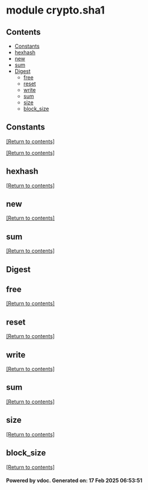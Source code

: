 # module crypto.sha1


## Contents
- [Constants](#Constants)
- [hexhash](#hexhash)
- [new](#new)
- [sum](#sum)
- [Digest](#Digest)
  - [free](#free)
  - [reset](#reset)
  - [write](#write)
  - [sum](#sum)
  - [size](#size)
  - [block_size](#block_size)

## Constants
[[Return to contents]](#Contents)

[[Return to contents]](#Contents)

## hexhash
[[Return to contents]](#Contents)

## new
[[Return to contents]](#Contents)

## sum
[[Return to contents]](#Contents)

## Digest
## free
[[Return to contents]](#Contents)

## reset
[[Return to contents]](#Contents)

## write
[[Return to contents]](#Contents)

## sum
[[Return to contents]](#Contents)

## size
[[Return to contents]](#Contents)

## block_size
[[Return to contents]](#Contents)

#### Powered by vdoc. Generated on: 17 Feb 2025 06:53:51

